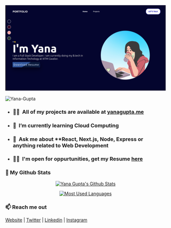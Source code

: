 <a href="https://yanagupta.me">
    <img src="./assets/web.png">
</a>

<p align="left"> <img src="https://komarev.com/ghpvc/?username=Yana-Gupta" alt="Yana-Gupta" /> </p>


- ### 👨‍💻&nbsp; All of my projects are available at [yanagupta.me](https://yanagupta.me)

- ### 🌱 &nbsp;I’m currently learning Cloud Computing

- ### 💬 &nbsp;Ask me about **React, Next.js, Node, Express or anything related to Web Development

- ### 👨‍💼&nbsp; I'm open for oppurtunities, get my Resume [here](https://drive.google.com/file/d/19o3cNTYQcTW5u56IvA6CRGGMpBipq7RI/view?usp=sharing)



### 👀 My Github Stats

<p align="center"> <a href="https://git.io/streak-stats"> <img alt="Yana Gupta's Github Stats" src="https://github-readme-streak-stats.herokuapp.com/?user=Yana-Gupta&theme=dark&hide_border=false"/></a> </p>


<p align="center"> <a href="https://git.io/streak-stats"> <img alt="Most Used Languages" src="https://github-readme-stats.vercel.app/api/top-langs/?username=Yana-Gupta&theme=dark&hide_border=false&include_all_commits=true&count_private=true&layout=compact" /> </a> </p>



### 📫 Reach me out
<a href="https://yanagupta.me" target="blank">Website</a> | 
<a href="https://twitter.com/yana_gupta_1/" target="blank">Twitter</a> | 
<a href="https://linkedin.com/in/Yana-Gupta" target="blank">Linkedin</a> | 
<a href="https://www.instagram.com/yana.guptaa/" target="blank">Instagram</a> 
